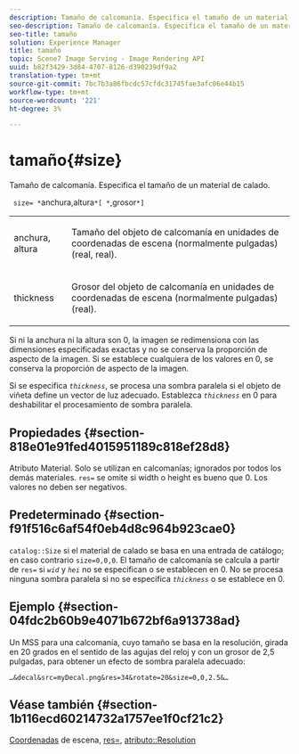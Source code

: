 ```yaml
---
description: Tamaño de calcomanía. Especifica el tamaño de un material de calado.
seo-description: Tamaño de calcomanía. Especifica el tamaño de un material de calado.
seo-title: tamaño
solution: Experience Manager
title: tamaño
topic: Scene7 Image Serving - Image Rendering API
uuid: b82f3429-3d84-4707-8126-d390239df9a2
translation-type: tm+mt
source-git-commit: 7bc7b3a86fbcdc57cfdc31745fae3afc06e44b15
workflow-type: tm+mt
source-wordcount: '221'
ht-degree: 3%

---
```



# tamaño{#size}

Tamaño de calcomanía. Especifica el tamaño de un material de calado.

` size= *`anchura,altura`*[ *`,grosor`*]`

<table id="simpletable_00B1226F3B8B49D895D1269AB03D5043"> 
 <tr class="strow"> 
  <td class="stentry"> <p> <span class="varname"> anchura, altura  </span> </p> </td> 
  <td class="stentry"> <p>Tamaño del objeto de calcomanía en unidades de coordenadas de escena (normalmente pulgadas) (real, real). </p> </td> 
 </tr> 
 <tr class="strow"> 
  <td class="stentry"> <p> <span class="varname"> thickness  </span> </p> </td> 
  <td class="stentry"> <p>Grosor del objeto de calcomanía en unidades de coordenadas de escena (normalmente pulgadas) (real). </p> </td> 
 </tr> 
</table>

Si ni la anchura ni la altura son 0, la imagen se redimensiona con las dimensiones especificadas exactas y no se conserva la proporción de aspecto de la imagen. Si se establece cualquiera de los valores en 0, se conserva la proporción de aspecto de la imagen.

Si se especifica *`thickness`*, se procesa una sombra paralela si el objeto de viñeta define un vector de luz adecuado. Establezca *`thickness`* en 0 para deshabilitar el procesamiento de sombra paralela.

## Propiedades {#section-818e01e91fed4015951189c818ef28d8}

Atributo Material. Solo se utilizan en calcomanías; ignorados por todos los demás materiales. `res=` se omite si width o height es bueno que 0. Los valores no deben ser negativos.

## Predeterminado {#section-f91f516c6af54f0eb4d8c964b923cae0}

`catalog::Size` si el material de calado se basa en una entrada de catálogo; en caso contrario  `size=0,0,0`. El tamaño de calcomanía se calcula a partir de `res=` si *`wid`* y *`hei`* no se especifican o se establecen en 0. No se procesa ninguna sombra paralela si no se especifica *`thickness`* o se establece en 0.

## Ejemplo {#section-04fdc2b60b9e4071b672bf6a913738ad}

Un MSS para una calcomanía, cuyo tamaño se basa en la resolución, girada en 20 grados en el sentido de las agujas del reloj y con un grosor de 2,5 pulgadas, para obtener un efecto de sombra paralela adecuado:

`…&decal&src=myDecal.png&res=34&rotate=20&size=0,0,2.5&…`

## Véase también {#section-1b116ecd60214732a1757ee1f0cf21c2}

[Coordenadas](../../../../../ir-api/http-protocol/image-rendering-api-ref/c-ir-http-protocol-ref/c-ir-http-protocol-syntax-and-features/c-ir-vignettes/c-ir-scene-coordinates.md#concept-528507024fa640b19a2631357febf7f1) de escena,  [res=](../../../../../ir-api/http-protocol/image-rendering-api-ref/c-ir-http-protocol-ref/c-ir-http-protocol-command-reference/r-ir-res.md#reference-0ad9de8887144c83a6db97b4994f7c04),  [atributo::Resolution](../../../../../ir-api/material-cat/image-rendering-api-ref/c-ir-material-catalog/c-ir-attributes-reference/r-ir-resolution.md#reference-09fe14e6bfbf4db6b7f4369fffecc806)
